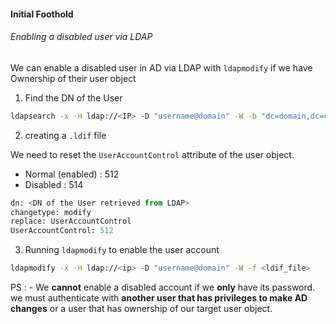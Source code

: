 
#### Initial Foothold

###### Enabling a disabled user via LDAP

We can enable a disabled user in AD via LDAP with `ldapmodify` if we have Ownership of their user object


1. Find the DN of the User

```bash
ldapsearch -x -H ldap://<IP> -D "username@domain" -W -b "dc=domain,dc=com" "(sAMAccountName=<username>)"
```




2. creating a `.ldif` file

We need to reset the `UserAccountControl` attribute  of the user object.

- Normal (enabled) :  512
- Disabled : 514


```python
dn: <DN of the User retrieved from LDAP>
changetype: modify
replace: UserAccountControl
UserAccountControl: 512
```




3. Running `ldapmodify` to enable the user account

```bash
ldapmodify -x -H ldap://<ip> -D "username@domain" -W -f <ldif_file>
```





PS : - We **cannot** enable a disabled account if we **only** have its password. we must authenticate with **another user that has privileges to make AD changes** or a user that has ownership of our target user object. 





